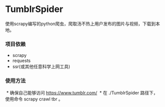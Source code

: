 # TumblrSpider
使用scrapy编写的python爬虫，爬取汤不热上用户发布的图片与视频，下载到本地。

### 项目依赖
  * scrapy
  * requests
  * ssr(或其他任意科学上网工具)
### 使用方法 
  * 确保自己能够访问 https://www.tumblr.com/
  * 在 ./TumblrSpider 路径下， 使用命令 scrapy crawl tbr 。
